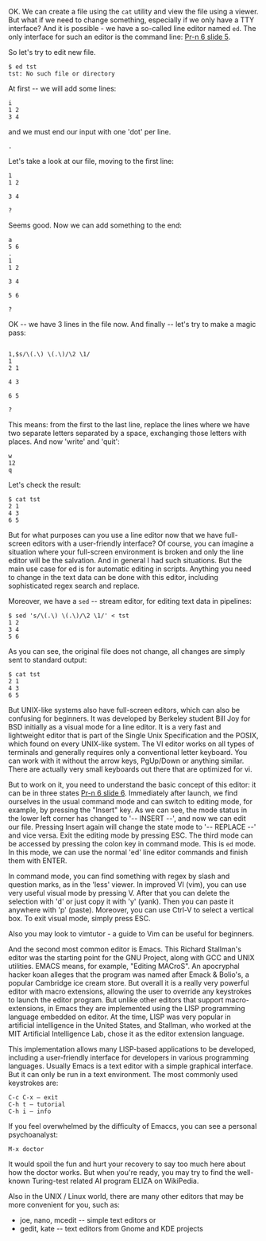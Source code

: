 OK. We can create a file using the `cat` utility and view the file using a viewer. But what if we need to change something, especially if we only have a TTY interface? And it is possible - we have a so-called line editor named `ed`. The only interface for such an editor is the command line: [Pr-n 6 slide 5](http://sdn.ifmo.ru/education/courses/free-libre-and-open-source-software/lectures/lecture-6).

So let's try to edit new file.
```
$ ed tst
tst: No such file or directory
```
At first -- we will add some lines:
```
i
1 2
3 4
```
and we must end our input with one 'dot' per line.
```
.
```
Let's take a look at our file, moving to the first line:
```
1
1 2

3 4

?
```
Seems good. Now we can add something to the end:
```
a
5 6
.
1
1 2

3 4

5 6

?
```
OK -- we have 3 lines in the file now. And finally -- let's try to make a magic pass:
```

1,$s/\(.\) \(.\)/\2 \1/
1
2 1

4 3

6 5

?
```
This means: from the first to the last line, replace the lines where we have two separate letters separated by a space, exchanging those letters with places. And now 'write' and 'quit':
```
w
12
q
```
Let's check the result:
```
$ cat tst
2 1
4 3
6 5
```

But for what purposes can you use a line editor now that we have full-screen editors with a user-friendly interface? Of course, you can imagine a situation where your full-screen environment is broken and only the line editor will be the salvation. And in general I had such situations. But the main use case for ed is for automatic editing in scripts. Anything you need to change in the text data can be done with this editor, including sophisticated regex search and replace.


Moreover, we have a `sed` -- stream editor, for editing text data in pipelines:
```
$ sed 's/\(.\) \(.\)/\2 \1/' < tst
1 2
3 4
5 6
```
As you can see, the original file does not change, all changes are simply sent to standard output:
```
$ cat tst
2 1
4 3
6 5
```
But UNIX-like systems also have full-screen editors, which can also be confusing for beginners. It was developed by Berkeley student Bill Joy for BSD initially as a visual mode for a line editor. It is a very fast and lightweight editor that is part of the  Single Unix Specification and the POSIX, which found on every UNIX-like system. The VI editor works on all types of terminals and generally requires only a conventional letter keyboard. You can work with it without the arrow keys, PgUp/Down or anything similar. There are actually very small keyboards out there that are optimized for vi.

But to work on it, you need to understand the basic concept of this editor: it can be in three states [Pr-n 6 slide 6](http://sdn.ifmo.ru/education/courses/free-libre-and-open-source-software/lectures/lecture-6). Immediately after launch, we find ourselves in the usual command mode and can switch to editing mode, for example, by pressing the "Insert" key. As we can see, the mode status in the lower left corner has changed to '-- INSERT --', and now we can edit our file. Pressing Insert again will change the state mode to '-- REPLACE --' and vice versa. Exit the editing mode by pressing ESC. The third mode can be accessed by pressing the colon key in command mode. This is `ed` mode. In this mode, we can use the normal 'ed' line editor commands and finish them with ENTER.

In command mode, you can find something with regex by slash and question marks, as in the 'less' viewer. In improved VI (vim), you can use very useful visual mode by pressing V. After that you can delete the selection with 'd' or just copy it with 'y' (yank). Then you can paste it anywhere with 'p' (paste). Moreover, you can use Ctrl-V to select a vertical box. To exit visual mode, simply press ESC.

Also you may look to vimtutor - a guide to Vim can be useful for beginners.

And the second most common editor is Emacs. This Richard Stallman's editor was the starting point for the GNU Project, along with GCC and UNIX utilities. EMACS means, for example, "Editing MACroS". An apocryphal hacker koan alleges that the program was named after Emack & Bolio's, a popular Cambridge ice cream store. But overall it is a really very powerful editor with macro extensions, allowing the user to override any keystrokes to launch the editor program. But unlike other editors that support macro-extensions, in Emacs they are implemented using the LISP programming language embedded on editor. At the time, LISP was very popular in artificial intelligence in the United States, and Stallman, who worked at the MIT Artificial Intelligence Lab, chose it as the editor extension language.

This implementation allows many LISP-based applications to be developed, including a user-friendly interface for developers in various programming languages. Usually Emacs is a text editor with a simple graphical interface. But it can only be run in a text environment. The most commonly used keystrokes are:
```
C-c C-x – exit
C-h t – tutorial
C-h i – info
```
If you feel overwhelmed by the difficulty of Emaccs, you can see a personal psychoanalyst:
```
M-x doctor
```
It would spoil the fun and hurt your recovery to say too much here about how the doctor works. But when you're ready, you may try to find the well-known Turing-test related AI program ELIZA on WikiPedia.

Also in the UNIX / Linux world, there are many other editors that may be more convenient for you, such as:
* joe, nano, mcedit -- simple text editors
or
* gedit, kate -- text editors from Gnome and KDE projects

